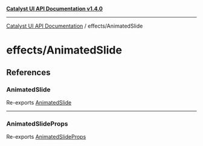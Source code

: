 [**Catalyst UI API Documentation v1.4.0**](../../README.md)

---

[Catalyst UI API Documentation](../../README.md) / effects/AnimatedSlide

# effects/AnimatedSlide

## References

### AnimatedSlide

Re-exports [AnimatedSlide](../../catalyst/variables/AnimatedSlide.md)

---

### AnimatedSlideProps

Re-exports [AnimatedSlideProps](AnimatedSlide/interfaces/AnimatedSlideProps.md)
